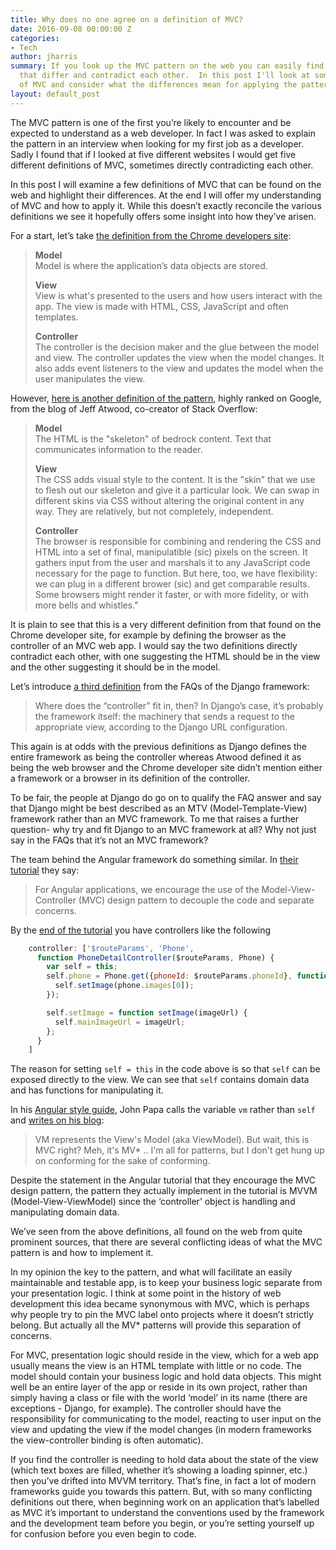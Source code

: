 ```yaml
---
title: Why does no one agree on a definition of MVC?
date: 2016-09-08 00:00:00 Z
categories:
- Tech
author: jharris
summary: If you look up the MVC pattern on the web you can easily find definitions
  that differ and contradict each other.  In this post I'll look at some definitions
  of MVC and consider what the differences mean for applying the pattern in practice.
layout: default_post
---
```


The MVC pattern is one of the first you’re likely to encounter and be expected to understand as a web developer.  In fact I was asked to explain the pattern in an interview when looking for my first job as a developer.  Sadly I found that if I looked at five different websites I would get five different definitions of MVC, sometimes directly contradicting each other.

In this post I will examine a few definitions of MVC that can be found on the web and highlight their differences.  At the end I will offer my understanding of MVC and how to apply it.  While this doesn’t exactly reconcile the various definitions we see it hopefully offers some insight into how they’ve arisen.

For a start, let’s take [the definition from the Chrome developers site](https://developer.chrome.com/apps/app_frameworks#mvc):

>
>**Model**  
>Model is where the application’s data objects are stored.  
>  
>**View**  
>View is what's presented to the users and how users interact with the app. The view is made with HTML, CSS, JavaScript and often templates. 
>
>**Controller**  
>The controller is the decision maker and the glue between the model and view. The controller updates the view when the model changes. It also adds event listeners to the view and updates the model when the user manipulates the view.


However, [here is another definition of the pattern](https://blog.codinghorror.com/understanding-model-view-controller/), highly ranked on Google, from the blog of Jeff Atwood, co-creator of Stack Overflow:

>**Model**  
>The HTML is the "skeleton" of bedrock content. Text that communicates information to the reader.
>
>**View**  
>The CSS adds visual style to the content. It is the "skin" that we use to flesh out our skeleton and give it a particular look. We can swap in different skins via CSS without altering the original content in any way. They are relatively, but not completely, independent.
>
>**Controller**  
>The browser is responsible for combining and rendering the CSS and HTML into a set of final, manipulatible (sic) pixels on the screen. It gathers input from the user and marshals it to any JavaScript code necessary for the page to function. But here, too, we have flexibility: we can plug in a different brower (sic) and get comparable results. Some browsers might render it faster, or with more fidelity, or with more bells and whistles."

It is plain to see that this is a very different definition from that found on the Chrome developer site, for example by defining the browser as the controller of an MVC web app.  I would say the two definitions directly contradict each other, with one suggesting the HTML should be in the view and the other suggesting it should be in the model.

Let’s introduce [a third definition](https://docs.djangoproject.com/en/1.9/faq/general/#django-appears-to-be-a-mvc-framework-but-you-call-the-controller-the-view-and-the-view-the-template-how-come-you-don-t-use-the-standard-names) from the FAQs of the Django framework:

>Where does the “controller” fit in, then? In Django’s case, it’s probably the framework itself: the machinery that sends a request to the appropriate view, according to the Django URL configuration.

This again is at odds with the previous definitions as Django defines the entire framework as being the controller whereas Atwood defined it as being the web browser and the Chrome developer site didn’t mention either a framework or a browser in its definition of the controller.

To be fair, the people at Django do go on to qualify the FAQ answer and say that Django might be best described as an MTV (Model-Template-View) framework rather than an MVC framework.  To me that raises a further question- why try and fit Django to an MVC framework at all?  Why not just say in the FAQs that it’s not an MVC framework?

The team behind the Angular framework do something similar.  In [their tutorial](https://docs.angularjs.org/tutorial/step_02) they say:

>For Angular applications, we encourage the use of the Model-View-Controller (MVC) design pattern to decouple the code and separate concerns.

By the [end of the tutorial](https://docs.angularjs.org/tutorial/step_13) you have controllers like the following

~~~ javascript
    controller: ['$routeParams', 'Phone',
      function PhoneDetailController($routeParams, Phone) {
        var self = this;
        self.phone = Phone.get({phoneId: $routeParams.phoneId}, function(phone) {
          self.setImage(phone.images[0]);
        });

        self.setImage = function setImage(imageUrl) {
          self.mainImageUrl = imageUrl;
        };
      }
    ]
~~~

The reason for setting ```self = this``` in the code above is so that ```self``` can be exposed directly to the view.  We can see that ```self``` contains domain data and has functions for manipulating it.  

In his [Angular style guide](https://github.com/johnpapa/angular-styleguide/tree/master/a1#controllers), John Papa calls the variable ```vm``` rather than ```self``` and [writes on his blog](https://johnpapa.net/angularjss-controller-as-and-the-vm-variable/):

>VM represents the View's Model (aka ViewModel). But wait, this is MVC right? Meh, it's MV* .. I'm all for patterns, but I don't get hung up on conforming for the sake of conforming.

Despite the statement in the Angular tutorial that they encourage the MVC design pattern, the pattern they actually implement in the tutorial is MVVM (Model-View-ViewModel) since the ‘controller’ object is handling and manipulating domain data.

We’ve seen from the above definitions, all found on the web from quite prominent sources, that there are several conflicting ideas of what the MVC pattern is and how to implement it.

In my opinion the key to the pattern, and what will facilitate an easily maintainable and testable app, is to keep your business logic separate from your presentation logic. I think at some point in the history of web development this idea became synonymous with MVC, which is perhaps why people try to pin the MVC label onto projects where it doesn’t strictly belong.  But actually all the MV* patterns will provide this separation of concerns.

For MVC, presentation logic should reside in the view, which for a web app usually means the view is an HTML template with little or no code.  The model should contain your business logic and hold data objects.  This might well be an entire layer of the app or reside in its own project, rather than simply having a class or file with the world ‘model’ in its name (there are exceptions - Django, for example).  The controller should have the responsibility for communicating to the model, reacting to user input on the view and updating the view if the model changes (in modern frameworks the view-controller binding is often automatic).

If you find the controller is needing to hold data about the state of the view (which text boxes are filled, whether it’s showing a loading spinner, etc.) then you’ve drifted into MVVM territory.  That’s fine, in fact a lot of modern frameworks guide you towards this pattern.  But, with so many conflicting definitions out there, when beginning work on an application that’s labelled as MVC it’s important to understand the conventions used by the framework and the development team before you begin, or you’re setting yourself up for confusion before you even begin to code.

